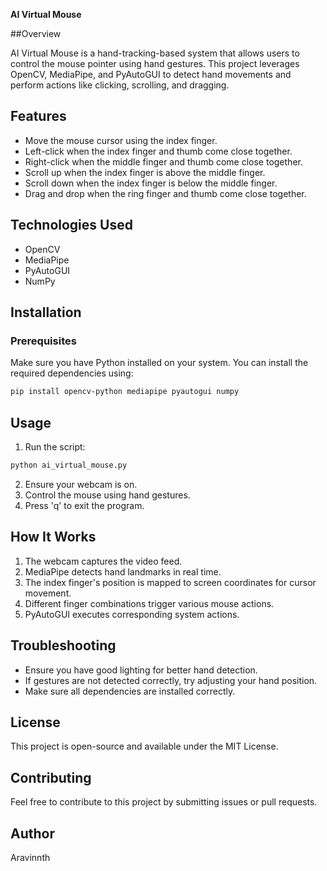 **AI Virtual Mouse**

 
 ##Overview

AI Virtual Mouse is a hand-tracking-based system that allows users to control the mouse pointer using hand gestures. This project leverages OpenCV, MediaPipe, and PyAutoGUI to detect hand movements and perform actions like clicking, scrolling, and dragging.

## Features

- Move the mouse cursor using the index finger.
- Left-click when the index finger and thumb come close together.
- Right-click when the middle finger and thumb come close together.
- Scroll up when the index finger is above the middle finger.
- Scroll down when the index finger is below the middle finger.
- Drag and drop when the ring finger and thumb come close together.

## Technologies Used

- OpenCV
- MediaPipe
- PyAutoGUI
- NumPy

## Installation

### Prerequisites

Make sure you have Python installed on your system. You can install the required dependencies using:

```sh
pip install opencv-python mediapipe pyautogui numpy
```

## Usage

1. Run the script:

```sh
python ai_virtual_mouse.py
```

2. Ensure your webcam is on.
3. Control the mouse using hand gestures.
4. Press 'q' to exit the program.

## How It Works

1. The webcam captures the video feed.
2. MediaPipe detects hand landmarks in real time.
3. The index finger's position is mapped to screen coordinates for cursor movement.
4. Different finger combinations trigger various mouse actions.
5. PyAutoGUI executes corresponding system actions.

## Troubleshooting

- Ensure you have good lighting for better hand detection.
- If gestures are not detected correctly, try adjusting your hand position.
- Make sure all dependencies are installed correctly.

## License

This project is open-source and available under the MIT License.

## Contributing

Feel free to contribute to this project by submitting issues or pull requests.

## Author

Aravinnth

